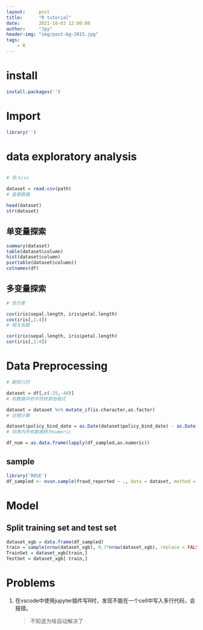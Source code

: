 ```yaml
---
layout:     post
title:      "R tutorial"
date:       2021-10-03 12:00:00
author:     "Jpy"
header-img: "img/post-bg-2015.jpg"
tags:
    - R
---
```


# install

```R
install.packages('')
```

# Import

```R
library('')
```

# data exploratory analysis

```R

# 导入csv

dataset = read.csv(path)
# 查看数据

head(dataset)
str(dataset)
```

## 单变量探索

```R
summary(dataset)
table(dataset&column)
hist(dataset$column)
pie(table(dataset$column))
colnames(df)
```

## 多变量探索

```R
# 协方差

cov(iris$sepal.length, iris$petal.length)
cov(iris[,1:4])
# 相关系数

cor(iris$sepal.length, iris$petal.length)
cor(iris[,1:4])
```

# Data Preprocessing

```R
# 删除几列

dataset = df[,c(-25,-40)]
# 将数据中的字符转其他格式

dataset = dataset %>% mutate_if(is.character,as.factor)
# 日期计算

dataset$policy_bind_date = as.Date(dataset$policy_bind_date) - as.Date("1990-01-08")
# 将表内所有数据转为numeric

df_num = as.data.frame(lapply(df_sampled,as.numeric))
```

## sample

```R
library('ROSE')
df_sampled <- ovun.sample(fraud_reported ~ ., data = dataset, method = "over",N = 1500)$data
```

# Model

## Split training set and test set

```R
dataset_xgb = data.frame(df_sampled)
train = sample(nrow(dataset_xgb), 0.7*nrow(dataset_xgb), replace = FALSE)
TrainSet = dataset_xgb[train,]
TestSet = dataset_xgb[-train,]
```



# Problems

1. 在vscode中使用jupyter插件写R时，发现不能在一个cell中写入多行代码，会报错。

   > 不知道为啥自动解决了

